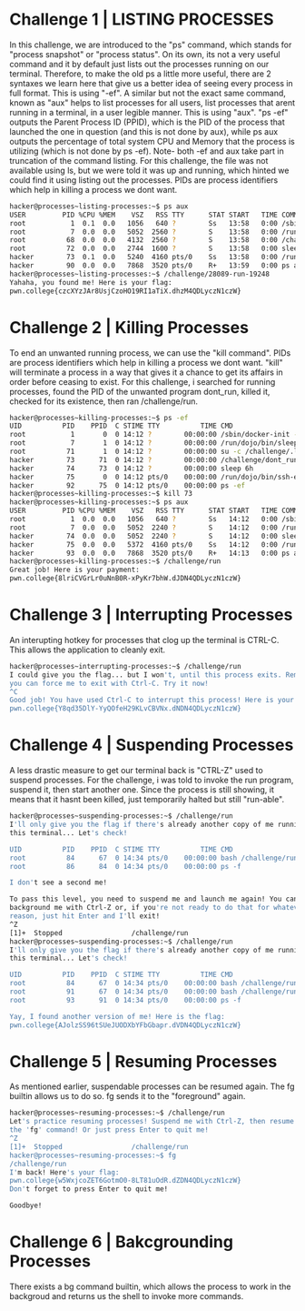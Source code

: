 # Challenge 1 | LISTING PROCESSES
In this challenge, we are introduced to the "ps" command, which stands for "process snapshot" or "process status".
On its own, its not a very useful command and it by default just lists out the processes running on our terminal.
Therefore, to make the old ps a little more useful, there are 2 syntaxes we learn here that give us a better idea of seeing every process in full format. This is using "-ef".
A similar but not the exact same command, known as "aux" helps to list processes for all users, list processes that arent running in a terminal, in a user legible manner. This is using "aux".
"ps -ef" outputs the Parent Process ID (PPID), which is the PID of the process that launched the one in question (and this is not done by aux), while ps aux outputs the percentage of total system CPU and Memory that the process is utilizing (which is not done by ps -ef).
Note- both -ef and aux take part in truncation of the command listing.
For this challenge, the file was not available using ls, but we were told it was up and running, which hinted we could find it using listing out the processes.
PIDs are process identifiers which help in killing a process we dont want.
```bash
hacker@processes~listing-processes:~$ ps aux
USER         PID %CPU %MEM    VSZ   RSS TTY      STAT START   TIME COMMAND
root           1  0.1  0.0   1056   640 ?        Ss   13:58   0:00 /sbin/docker-init -- /nix/var/nix/profiles/default/bin/dojo-init /
root           7  0.0  0.0   5052  2560 ?        S    13:58   0:00 /run/dojo/bin/sleep 6h
root          68  0.0  0.0   4132  2560 ?        S    13:58   0:00 /challenge/28089-run-19248
root          72  0.0  0.0   2744  1600 ?        S    13:58   0:00 sleep 6h
hacker        73  0.1  0.0   5240  4160 pts/0    Ss   13:58   0:00 /run/dojo/bin/ssh-entrypoint
hacker        90  0.0  0.0   7868  3520 pts/0    R+   13:59   0:00 ps aux
hacker@processes~listing-processes:~$ /challenge/28089-run-19248
Yahaha, you found me! Here is your flag:
pwn.college{czcXYzJAr8UsjCzoHO19RI1aTiX.dhzM4QDLyczN1czW}
```
# Challenge 2 | Killing Processes
To end an unwanted running process, we can use the "kill command".
PIDs are process identifiers which help in killing a process we dont want.
"kill" will terminate a process in a way that gives it a chance to get its affairs in order before ceasing to exist.
For this challenge, i searched for running processes, found the PID of the unwanted program dont_run, killed it, checked for its existence, then ran /challenge/run.
```bash
hacker@processes~killing-processes:~$ ps -ef
UID          PID    PPID  C STIME TTY          TIME CMD
root           1       0  0 14:12 ?        00:00:00 /sbin/docker-init -- /nix/var/nix/profiles/default/bin/dojo-init /run/dojo/bin/sl
root           7       1  0 14:12 ?        00:00:00 /run/dojo/bin/sleep 6h
root          71       1  0 14:12 ?        00:00:00 su -c /challenge/.launcher hacker
hacker        73      71  0 14:12 ?        00:00:00 /challenge/dont_run
hacker        74      73  0 14:12 ?        00:00:00 sleep 6h
hacker        75       0  0 14:12 pts/0    00:00:00 /run/dojo/bin/ssh-entrypoint
hacker        92      75  0 14:12 pts/0    00:00:00 ps -ef
hacker@processes~killing-processes:~$ kill 73
hacker@processes~killing-processes:~$ ps aux
USER         PID %CPU %MEM    VSZ   RSS TTY      STAT START   TIME COMMAND
root           1  0.0  0.0   1056   640 ?        Ss   14:12   0:00 /sbin/docker-init -- /nix/var/nix/profiles/default/bin/dojo-init /
root           7  0.0  0.0   5052  2240 ?        S    14:12   0:00 /run/dojo/bin/sleep 6h
hacker        74  0.0  0.0   5052  2240 ?        S    14:12   0:00 sleep 6h
hacker        75  0.0  0.0   5372  4160 pts/0    Ss   14:12   0:00 /run/dojo/bin/ssh-entrypoint
hacker        93  0.0  0.0   7868  3520 pts/0    R+   14:13   0:00 ps aux
hacker@processes~killing-processes:~$ /challenge/run
Great job! Here is your payment:
pwn.college{8lriCVGrLr0uNnB0R-xPyKr7bhW.dJDN4QDLyczN1czW}
```
# Challenge 3 | Interrupting Processes
An interupting hotkey for processes that clog up the terminal is CTRL-C.
This allows the application to cleanly exit.
```bash
hacker@processes~interrupting-processes:~$ /challenge/run
I could give you the flag... but I won't, until this process exits. Remember,
you can force me to exit with Ctrl-C. Try it now!
^C
Good job! You have used Ctrl-C to interrupt this process! Here is your flag:
pwn.college{Y8qd35DlY-YyQOfeH29KLvCBVNx.dNDN4QDLyczN1czW}
```
# Challenge 4 | Suspending Processes
A less drastic measure to get our terminal back is "CTRL-Z" used to suspend processes.
For the challenge, i was told to invoke the run program, suspend it, then start another one.
Since the process is still showing, it means that it hasnt been killed, just temporarily halted but still "run-able".
```bash
hacker@processes~suspending-processes:~$ /challenge/run
I'll only give you the flag if there's already another copy of me running in
this terminal... Let's check!

UID          PID    PPID  C STIME TTY          TIME CMD
root          84      67  0 14:34 pts/0    00:00:00 bash /challenge/run
root          86      84  0 14:34 pts/0    00:00:00 ps -f

I don't see a second me!

To pass this level, you need to suspend me and launch me again! You can
background me with Ctrl-Z or, if you're not ready to do that for whatever
reason, just hit Enter and I'll exit!
^Z
[1]+  Stopped                 /challenge/run
hacker@processes~suspending-processes:~$ /challenge/run
I'll only give you the flag if there's already another copy of me running in
this terminal... Let's check!

UID          PID    PPID  C STIME TTY          TIME CMD
root          84      67  0 14:34 pts/0    00:00:00 bash /challenge/run
root          91      67  0 14:34 pts/0    00:00:00 bash /challenge/run
root          93      91  0 14:34 pts/0    00:00:00 ps -f

Yay, I found another version of me! Here is the flag:
pwn.college{AJolzSS96tSUeJUODXbYFbGbapr.dVDN4QDLyczN1czW}
```
# Challenge 5 | Resuming Processes
As mentioned earlier, suspendable processes can be resumed again. The fg builtin allows us to do so. fg sends it to the "foreground" again.
```bash
hacker@processes~resuming-processes:~$ /challenge/run
Let's practice resuming processes! Suspend me with Ctrl-Z, then resume me with
the 'fg' command! Or just press Enter to quit me!
^Z
[1]+  Stopped                 /challenge/run
hacker@processes~resuming-processes:~$ fg
/challenge/run
I'm back! Here's your flag:
pwn.college{w5WxjcoZET6GotmO0-8LT81uOdR.dZDN4QDLyczN1czW}
Don't forget to press Enter to quit me!

Goodbye!
```
# Challenge 6 | Bakcgrounding Processes
There exists a bg command builtin, which allows the process to work in the backgroud and returns us the shell to invoke more commands.

